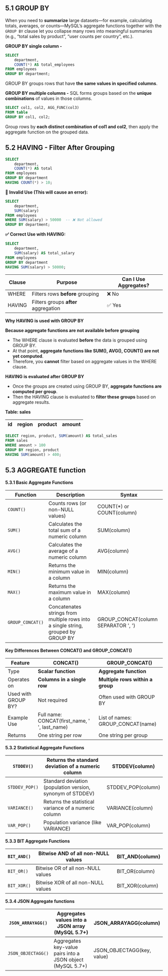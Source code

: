 ## 5.1	GROUP BY

When you need to **summarize** large datasets—for example, calculating totals, averages, or counts—MySQL’s aggregate functions together with the `GROUP BY` clause let you collapse many rows into meaningful summaries (e.g., “total sales by product”, “user counts per country”, etc.).


**GROUP BY single column -** 
```sql
SELECT 
	department, 
	COUNT(*) AS total_employees
FROM employees
GROUP BY department;
```

GROUP BY groups rows that have **the same values in specified columns**. 

**GROUP BY multiple columns -** 
SQL forms groups based on the **unique combinations** of values in those columns.

```sql
SELECT col1, col2, AGG_FUNC(col3)
FROM table
GROUP BY col1, col2;
```

Group rows by **each distinct combination of col1 and col2**, then apply the aggregate function on the grouped data.

## 5.2 HAVING - Filter After Grouping

```sql
SELECT 
	department, 
	COUNT(*) AS total
FROM employees
GROUP BY department
HAVING COUNT(*) > 10;
```

 **🔴 Invalid Use (This will cause an error):**

```sql
SELECT 
	department, 
	SUM(salary)
FROM employees
WHERE SUM(salary) > 50000  -- ❌ Not allowed
GROUP BY department;
```

**✅ Correct Use with HAVING:**

```sql
SELECT 
	department, 
	SUM(salary) AS total_salary
FROM employees
GROUP BY department
HAVING SUM(salary) > 50000;
```

| **Clause** | **Purpose** | **Can I Use Aggregates?** |
| --- | --- | --- |
| WHERE | Filters rows **before** grouping | ❌ No |
| HAVING | Filters groups **after** aggregation | ✅ Yes |

**Why HAVING is used with GROUP BY**

**Because aggregate functions are not available before grouping**

- The WHERE clause is evaluated **before** the data is grouped using GROUP BY.
- At that point, **aggregate functions like SUM(), AVG(), COUNT() are not yet computed**.
- Therefore, you **cannot** filter based on aggregate values in the WHERE clause.

**HAVING is evaluated after GROUP BY**

- Once the groups are created using GROUP BY, **aggregate functions are computed per group**.
- Then the HAVING clause is evaluated to **filter these groups** based on aggregate results.

**Table: sales**

| **id** | **region** | **product** | **amount** |
| --- | --- | --- | --- |

```sql
SELECT region, product, SUM(amount) AS total_sales
FROM sales
WHERE amount > 100
GROUP BY region, product
HAVING SUM(amount) > 400;
```

## 5.3 AGGREGATE function

**5.3.1 Basic Aggregate Functions**

| **Function** | **Description** | **Syntax** |
| --- | --- | --- |
| `COUNT()` | Counts rows (or non-NULL values) | COUNT(*) or COUNT(column) |
| `SUM()` | Calculates the total sum of a numeric column | SUM(column) |
| `AVG()` | Calculates the average of a numeric column | AVG(column) |
| `MIN()` | Returns the minimum value in a column | MIN(column) |
| `MAX()` | Returns the maximum value in a column | MAX(column) |
| `GROUP_CONCAT()` | Concatenates strings from multiple rows into a single string, grouped by GROUP BY | GROUP_CONCAT(column SEPARATOR ', ') |

**Key Differences Between CONCAT() and GROUP_CONCAT()**

| **Feature** | CONCAT() | GROUP_CONCAT() |
| --- | --- | --- |
| Type | **Scalar function** | **Aggregate function** |
| Operates on | **Columns in a single row** | **Multiple rows within a group** |
| Used with GROUP BY? | Not required | Often used with GROUP BY |
| Example Use | Full name: CONCAT(first_name, ' ', last_name) | List of names: GROUP_CONCAT(name) |
| Returns | One string per row | One string per group |

**5.3.2 Statistical Aggregate Functions**

| `STDDEV()` | Returns the standard deviation of a numeric column | STDDEV(column) |
| --- | --- | --- |
| `STDDEV_POP()` | Standard deviation (population version, synonym of STDDEV) | STDDEV_POP(column) |
| `VARIANCE()` | Returns the statistical variance of a numeric column | VARIANCE(column) |
| `VAR_POP()` | Population variance (like VARIANCE) | VAR_POP(column) |

**5.3.3 BIT Aggregate Functions**

| `BIT_AND()` | Bitwise AND of all non-NULL values | BIT_AND(column) |
| --- | --- | --- |
| `BIT_OR()` | Bitwise OR of all non-NULL values | BIT_OR(column) |
| `BIT_XOR()` | Bitwise XOR of all non-NULL values | BIT_XOR(column) |

**5.3.4 JSON Aggregate functions**

| `JSON_ARRAYAGG()` | Aggregates values into a JSON array (MySQL 5.7+) | JSON_ARRAYAGG(column) |
| --- | --- | --- |
| `JSON_OBJECTAGG()` | Aggregates key-value pairs into a JSON object (MySQL 5.7+) | JSON_OBJECTAGG(key, value) |

